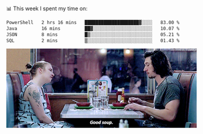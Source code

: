 📊 This week I spent my time on:
<!--START_SECTION:waka-->
```text
PowerShell   2 hrs 16 mins   ████████████████████▓░░░░   83.00 % 
Java         16 mins         ██▓░░░░░░░░░░░░░░░░░░░░░░   10.07 % 
JSON         8 mins          █▒░░░░░░░░░░░░░░░░░░░░░░░   05.21 % 
SQL          2 mins          ▒░░░░░░░░░░░░░░░░░░░░░░░░   01.43 % 
```
<!--END_SECTION:waka-->


![](goodSoup.gif)
